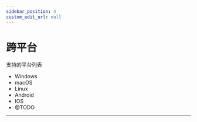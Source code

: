```yaml
---
sidebar_position: 4
custom_edit_url: null
---
```


# 跨平台

支持的平台列表

- Windows
- macOS
- Linux
- Android
- IOS
- @TODO

---
